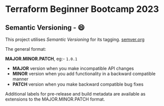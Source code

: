 # Terraform Beginner Bootcamp 2023


## Semantic Versioning - :smile:

This project utilises *Semantic Versioning* for its tagging. [semver.org](https://semver.org/)

The general format:

__MAJOR.MINOR.PATCH__, eg:- `1.0.1`

- __MAJOR__ version when you make incompatible API changes
- __MINOR__ version when you add functionality in a backward compatible manner
- __PATCH__ version when you make backward compatible bug fixes

Additional labels for pre-release and build metadata are available as extensions to the MAJOR.MINOR.PATCH format.